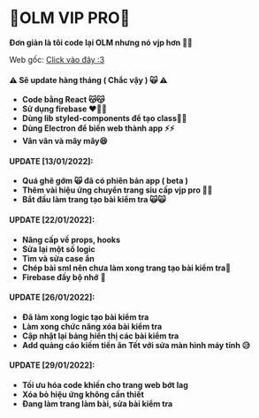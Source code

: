 # 🐸OLM VIP PRO🐸

**Đơn giản là tôi code lại OLM nhưng nó vjp hơn 🐸🚬**

Web gốc: [Click vào đây :3](https://olm.vn "https://olm.vn")

#### **⚠️ Sẽ update hàng tháng ( Chắc vậy ) 🙀 ⚠️**

-   **Code bằng React 😽😽**
-   **Sử dụng firebase ❤️‍🔥🔥**
-   **Dùng lib styled-components để tạo class💅💅**
-   **Dùng Electron để biến web thành app ⚡⚡**
-   **Vân vân và mây mây😆**

#### **UPDATE [13/01/2022]:**

-   **Quá ghê gớm 🙀 đã có phiên bản app ( beta )**
-   **Thêm vài hiệu ứng chuyển trang siu cấp vjp pro 🤔😏**
-   **Bắt đầu làm trang tạo bài kiểm tra 🙀🙀**

#### UPDATE [22/01/2022]:

-   **Nâng cấp về props, hooks**
-   **Sửa lại một số logic**
-   **Tìm và sửa case ẩn**
-   **Chép bài sml nên chưa làm xong trang tạo bài kiểm tra🥲**
-   **Firebase đầy bộ nhớ** 🤧

#### UPDATE [26/01/2022]:

-   **Đã làm xong logic tạo bài kiểm tra**
-   **Làm xong chức năng xóa bài kiểm tra**
-   **Cập nhật lại bảng hiển thị các bài kiểm tra**
-   **Add quảng cáo kiếm tiền ăn Tết với sửa màn hình máy tính 😥**

#### **UPDATE [29/01/2022]:**

-   **Tối ưu hóa code khiến cho trang web bớt lag**
-   **Xóa bỏ hiệu ứng không cần thiết**
-   **Đang làm trang làm bài, sửa bài kiểm tra**
